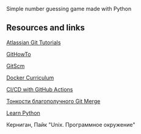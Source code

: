 Simple number guessing game made with Python

## Resources and links

[Atlassian Git Tutorials](https://www.atlassian.com/git)

[GitHowTo](githowto.com)

[GitScm](https://git-scm.com/book/en/v2)

[Docker Curriculum](https://docker-curriculum.com)

[CI/CD with GitHub Actions](https://habr.com/ru/post/476368/)

[Тонкости благополучного Git Merge](https://habr.com/ru/post/195674/)

[Learn Python](https://github.com/trekhleb/learn-python)

Керниган, Пайк "Unix. Программное окружение"